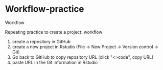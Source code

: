 # Workflow-practice
Workflow

Repeating practice to create a project: workflow
1) create a repository in GitHub
2) create a new project in Rstudio (File -> New Project -> Version control -> Git)
3) Go back to GitHub to copy repository URL (click "<>code", copy URL)
4) paste URL in the Git information in Rstudio

